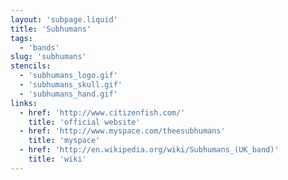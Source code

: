 ```yaml
---
layout: 'subpage.liquid'
title: 'Subhumans'
tags:
  - 'bands'
slug: 'subhumans'
stencils:
  - 'subhumans_logo.gif'
  - 'subhumans_skull.gif'
  - 'subhumans_hand.gif'
links:
  - href: 'http://www.citizenfish.com/'
    title: 'official website'
  - href: 'http://www.myspace.com/theesubhumans'
    title: 'myspace'
  - href: 'http://en.wikipedia.org/wiki/Subhumans_(UK_band)'
    title: 'wiki'
---
```

